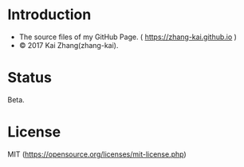 # Introduction
- The source files of my GitHub Page. ( https://zhang-kai.github.io )
- © 2017 Kai Zhang(zhang-kai).

# Status
Beta.

# License
MIT (https://opensource.org/licenses/mit-license.php)
